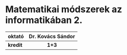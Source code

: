 # Matematikai módszerek az informatikában 2.

| oktató | Dr. Kovács Sándor |
| :- | :-: |
| **kredit** | **1+3** |

<!-- | zh időpontok: | ? | ? | ? | ? |
| :- | :-: | :-: | :-: | :-: |
| **beadandók:** | **?** | **?** | **?** | **?** | -->




<br>